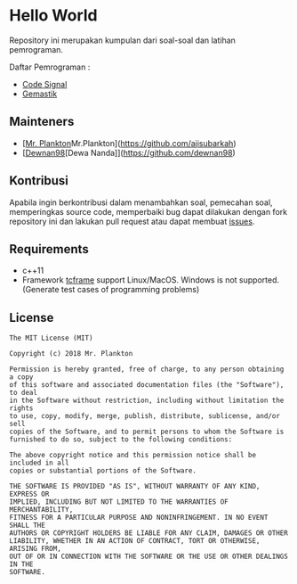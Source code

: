 Hello World
=======

Repository ini merupakan kumpulan dari soal-soal dan latihan pemrograman.

Daftar Pemrograman : 
- [Code Signal][1]
- [Gemastik][2]

## Mainteners 

- [[Mr. Plankton](https://avatars0.githubusercontent.com/u/32671397?s=32&v=4)Mr.Plankton](https://github.com/ajisubarkah)
- [[Dewnan98](https://avatars0.githubusercontent.com/u/24721074?s=32&v=4)[Dewa Nanda]](https://github.com/dewnan98)

## Kontribusi

Apabila ingin berkontribusi dalam menambahkan soal, pemecahan soal, memperingkas source code, memperbaiki bug dapat dilakukan dengan fork repository ini dan lakukan pull request atau dapat membuat [issues](https://github.com/ajisubarkah/programming-event/issues).

## Requirements

- c++11
- Framework [tcframe](https://github.com/ia-toki/tcframe) support Linux/MacOS. Windows is not supported. (Generate test cases of programming problems)

## License

    The MIT License (MIT)

    Copyright (c) 2018 Mr. Plankton

    Permission is hereby granted, free of charge, to any person obtaining a copy
    of this software and associated documentation files (the "Software"), to deal
    in the Software without restriction, including without limitation the rights
    to use, copy, modify, merge, publish, distribute, sublicense, and/or sell
    copies of the Software, and to permit persons to whom the Software is
    furnished to do so, subject to the following conditions:

    The above copyright notice and this permission notice shall be included in all
    copies or substantial portions of the Software.

    THE SOFTWARE IS PROVIDED "AS IS", WITHOUT WARRANTY OF ANY KIND, EXPRESS OR
    IMPLIED, INCLUDING BUT NOT LIMITED TO THE WARRANTIES OF MERCHANTABILITY,
    FITNESS FOR A PARTICULAR PURPOSE AND NONINFRINGEMENT. IN NO EVENT SHALL THE
    AUTHORS OR COPYRIGHT HOLDERS BE LIABLE FOR ANY CLAIM, DAMAGES OR OTHER
    LIABILITY, WHETHER IN AN ACTION OF CONTRACT, TORT OR OTHERWISE, ARISING FROM,
    OUT OF OR IN CONNECTION WITH THE SOFTWARE OR THE USE OR OTHER DEALINGS IN THE
    SOFTWARE.

[1]: https://github.com/ajisubarkah/programming-event/tree/master/CodeSignal
[2]: https://github.com/ajisubarkah/programming-event/tree/master/Gemastik